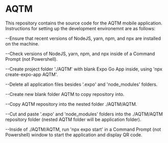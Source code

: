 # AQTM

This repository contains the source code for the AQTM mobile application. Instructions for setting up the development environemnt are as follows:

--Ensure that recent versions of NodeJS, yarn, npm, and npx are installed on the machine.

--Check versions of NodeJS, yarn, npm, and npx inside of a Command Prompt (not Powershell).

--Create project folder './AQTM' with blank Expo Go App inside, using 'npx create-expo-app AQTM'.

--Delete all application files besides '.expo' and 'node_modules' folders.

--Create new blank folder AQTM to copy repository into.

--Copy AQTM repository into the nested folder ./AQTM/AQTM.

--Cut and paste '.expo' and 'node_modules' folders into the ./AQTM/AQTM repository folder (nested AQTM folder will be application folder).

--Inside of ./AQTM/AQTM, run 'npx expo start' in a Command Prompt (not Powershell) window to start the application and display QR code.
